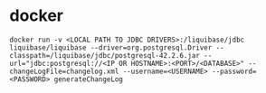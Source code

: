 # docker


`docker run -v <LOCAL PATH TO JDBC DRIVERS>:/liquibase/jdbc liquibase/liquibase --driver=org.postgresql.Driver --classpath=/liquibase/jdbc/postgresql-42.2.6.jar --url="jdbc:postgresql://<IP OR HOSTNAME>:<PORT>/<DATABASE>" --changeLogFile=changelog.xml --username=<USERNAME> --password=<PASSWORD> generateChangeLog`

